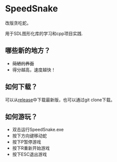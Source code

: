 # SpeedSnake
改版贪吃蛇。

用于SDL图形化库的学习和cpp项目实践.

## 哪些新的地方？
- ~~简陋的界面~~
- 得分越高，速度越快！

## 如何下载？
可以从[release](https://github.com/PRfode/SpeedSnake/releases)中下载最新版，也可以通过git clone下载。

## 如何游玩？
- 双击运行SpeedSnake.exe
- 按下方向键移动蛇
- 按下P暂停游戏
- 按下R重新开始游戏
- 按下ESC退出游戏
